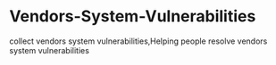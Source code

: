 # Vendors-System-Vulnerabilities
collect vendors system vulnerabilities,Helping people resolve vendors system vulnerabilities
